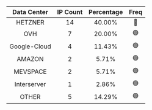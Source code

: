 | Data Center | IP Count | Percentage | Freq |
|:------------:|:--------:|:-----------:|:-----:|
| HETZNER | 14 | 40.00% | 🔴 |
| OVH | 7 | 20.00% | 🟢 |
| Google-Cloud | 4 | 11.43% | 🟢 |
| AMAZON | 2 | 5.71% | 🟢 |
| MEVSPACE | 2 | 5.71% | 🟢 |
| Interserver | 1 | 2.86% | 🟢 |
| OTHER | 5 | 14.29% | 🟢 |